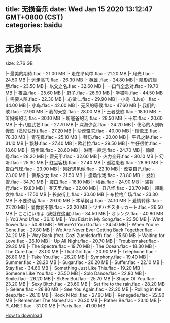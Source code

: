
title: 无损音乐
date: Wed Jan 15 2020 13:12:47 GMT+0800 (CST)    
categories: baidu
---

# 无损音乐
size: 2.76 GB
 
 
|- 最美的期待.flac - 21.00 MB
|- 走在冷风中.flac - 21.20 MB
|- 月光.flac - 24.50 MB
|- 远走高飞.flac - 26.30 MB
|- 英雄 .flac - 24.80 MB
|- 隐形的翅膀.flac - 23.50 MB
|- 以父之名.flac - 32.60 MB
|- 一口气全念对.flac - 19.70 MB
|- 夜曲.flac - 25.60 MB
|- 野子.flac - 26.90 MB
|- 学猫叫.flac - 44.50 MB
|- 需要人陪.flac - 22.30 MB
|- 心做し.flac - 29.90 MB
|- 小鸟（Live）.flac - 44.00 MB
|- 小鸟.flac - 42.60 MB
|- 无风的等候.flac - 47.60 MB
|- 我们的歌.flac - 27.90 MB
|- 我的天空.flac - 28.00 MB
|- 王者战歌.flac - 18.10 MB
|- 听妈妈的话.flac - 30.10 MB
|- 听爸爸的话.flac - 28.50 MB
|- 十年.flac - 20.60 MB
|- 十八般武艺.flac - 27.70 MB
|- 深海少女.flac - 24.20 MB
|- 伤心的人别听慢歌（贯彻快乐).flac - 27.20 MB
|- 沙漠骆驼.flac - 40.00 MB
|- 情歌王.flac - 78.30 MB
|- 青花瓷.flac - 25.10 MB
|- 琴伤.flac - 20.00 MB
|- 平凡之路.flac - 31.10 MB
|- 飘移.flac - 27.40 MB
|- 欧若拉.flac - 29.50 MB
|- 牛仔很忙.flac - 18.60 MB
|- 马步谣.flac - 28.60 MB
|- 淋雨一直走.flac - 24.70 MB
|- 惊叹号.flac - 28.20 MB
|- 霍元甲.flac - 32.60 MB
|- 火力全开.flac - 30.10 MB
|- 幻听.flac - 25.30 MB
|- 红尘客栈.flac - 27.40 MB
|- 孤独患者.flac - 28.90 MB
|- 告白气球.flac - 23.90 MB
|- 刚好遇见你.flac - 22.10 MB
|- 改变自己.flac - 23.00 MB
|- 佛系少女.flac - 21.50 MB
|- 逢场作戏.flac - 23.80 MB
|- 发如雪.flac - 34.70 MB
|- 渡口.flac - 18.10 MB
|- 稻香.flac - 24.90 MB
|- 盗将行.flac - 19.80 MB
|- 春天里.flac - 32.00 MB
|- 丑八怪.flac - 23.70 MB
|- 超跑女神.flac - 17.50 MB
|- 长安街上.flac - 30.60 MB
|- 布拉格广场.flac - 33.30 MB
|- 不要说话.flac - 29.00 MB
|- 本草纲目.flac - 24.10 MB
|- 爱情转移.flac - 27.20 MB
|- 爱你爱不够.flac - 22.20 MB
|- ツギハギスタッカート.flac - 26.50 MB
|- ここにいるよ (我就在这里).flac - 34.50 MB
|- オレンジ.flac - 40.80 MB
|- Yoü And I.flac - 36.10 MB
|- You Exist in My Song.flac - 23.50 MB
|- Wind flower.flac - 50.80 MB
|- Where'd You Go.flac - 24.50 MB
|- When You're Gone.flac - 27.80 MB
|- We Are Never Ever Getting Back Together.flac - 24.20 MB
|- Way Back (feat. Cozi Zuehlsdorff).flac - 25.50 MB
|- Waiting for Love.flac - 26.10 MB
|- Up All Night.flac - 20.70 MB
|- Troublemaker.flac - 29.20 MB
|- The Spectre.flac - 19.70 MB
|- The Ocean.flac - 18.30 MB
|- The Cure.flac - 23.00 MB
|- That Girl.flac - 20.90 MB
|- Telephone.flac - 26.80 MB
|- Take You.flac - 26.20 MB
|- Symphony.flac - 19.40 MB
|- Summer.flac - 28.20 MB
|- Sugar.flac - 26.20 MB
|- Suffer.flac - 22.10 MB
|- Stay.flac - 34.60 MB
|- Something Just Like This.flac - 19.20 MB
|- Someone Like You.flac - 25.50 MB
|- Solo Dance.flac - 22.80 MB
|- Smile.flac - 26.20 MB
|- Sk8er Boi.flac - 25.70 MB
|- Shape Of You.flac - 23.20 MB
|- Sexy Bitch.flac - 23.60 MB
|- Set fire to the rain.flac - 28.20 MB
|- Selene.flac - 28.80 MB
|- See You Again.flac - 22.20 MB
|- Rolling in the deep.flac - 26.10 MB
|- Rock N Roll.flac - 27.90 MB
|- Renegade.flac - 22.90 MB
|- Remember The Name.flac - 26.30 MB
|- Rather Be.flac - 23.10 MB
|- PLANET.flac - 31.00 MB
|- Paris.flac - 41.00 MB

[How to download](https://bpcam.bemobtrk.com/go/2ceec3aa-1ca2-46d6-b9ff-aaa5c184517c?jno=52)